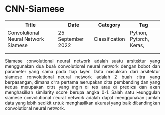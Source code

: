 # CNN-Siamese

| Title                                | Date              | Category       | Tag                     |
|--------------------------------------|-------------------|----------------|-------------------------|
| Convolutional Neural Network Siamese | 25 September 2022 | Classification | Python, Pytorch, Keras, |
|                                      |                   |                |                         |
|                                      |                   |                |                         |



<p align="justify">
 Siamese convolutional neural network adalah suatu arsitektur yang menggunakan
dua buah convolutional neural network dengan bobot dan parameter yang sama
pada tiap layer. Data masukkan dari arsitektur siamese convolutional neural
network adalah 2 buah citra yang berpasangan, dimana citra pertama merupakan
citra pembanding dan yang kedua merupakan citra yang ingin di tes atau di prediksi
dan akan menghasilkan similarity score berupa angka 0-1. Salah satu keunggulan
siamese convolutional neural network adalah dapat menggunakan jumlah data yang
lebih sedikit untuk menghasilkan akurasi yang baik dibandingkan convolutional
neural network.
</p>
